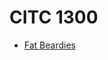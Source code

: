 # CITC 1300
 
 <ul>
     <li><a href="fat beardies/index.html1" target="_blank">Fat Beardies</a></li>
     </ul>
